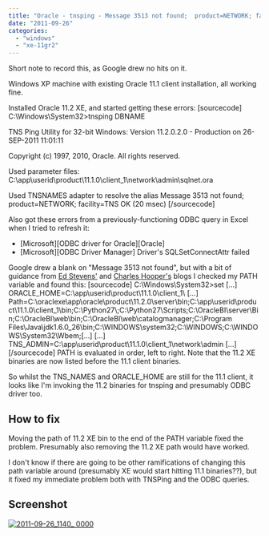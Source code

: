 ```yaml
---
title: "Oracle - tnsping - Message 3513 not found;  product=NETWORK; facility=TNS"
date: "2011-09-26"
categories: 
  - "windows"
  - "xe-11gr2"
---
```


Short note to record this, as Google drew no hits on it.

Windows XP machine with existing Oracle 11.1 client installation, all working fine.

Installed Oracle 11.2 XE, and started getting these errors: \[sourcecode\] C:\\Windows\\System32>tnsping DBNAME

TNS Ping Utility for 32-bit Windows: Version 11.2.0.2.0 - Production on 26-SEP-2011 11:01:11

Copyright (c) 1997, 2010, Oracle. All rights reserved.

Used parameter files: C:\\app\\userid\\product\\11.1.0\\client\_1\\network\\admin\\sqlnet.ora

Used TNSNAMES adapter to resolve the alias Message 3513 not found; product=NETWORK; facility=TNS OK (20 msec) \[/sourcecode\]

Also got these errors from a previously-functioning ODBC query in Excel when I tried to refresh it:

- \[Microsoft\]\[ODBC driver for Oracle\]\[Oracle\]
- \[Microsoft\]\[ODBC Driver Manager\] Driver's SQLSetConnectAttr failed

Google drew a blank on "Message 3513 not found", but with a bit of guidance from [Ed Stevens'](http://edstevensdba.wordpress.com/2011/02/16/sqlnet_client_cfg/) and [Charles Hooper's](http://hoopercharles.wordpress.com/2010/08/30/finding-a-new-home-for-a-client-on-windows/) blogs I checked my PATH variable and found this: \[sourcecode\] C:\\Windows\\System32>set \[...\] ORACLE\_HOME=C:\\app\\userid\\product\\11.1.0\\client\_1\\ \[...\] Path=C:\\oraclexe\\app\\oracle\\product\\11.2.0\\server\\bin;C:\\app\\userid\\product\\11.1.0\\client\_1\\bin;C:\\Python27\\;C:\\Python27\\Scripts;C:\\OracleBI\\server\\Bin;C:\\OracleBI\\web\\bin;C:\\OracleBI\\web\\catalogmanager;C:\\Program Files\\Java\\jdk1.6.0\_26\\bin;C:\\WINDOWS\\system32;C:\\WINDOWS;C:\\WINDOWS\\System32\\Wbem;\[...\] \[...\] TNS\_ADMIN=C:\\app\\userid\\product\\11.1.0\\client\_1\\network\\admin \[...\] \[/sourcecode\] PATH is evaluated in order, left to right. Note that the 11.2 XE binaries are now listed before the 11.1 client binaries.

So whilst the TNS\_NAMES and ORACLE\_HOME are still for the 11.1 client, it looks like I'm invoking the 11.2 binaries for tnsping and presumably ODBC driver too.

## How to fix

Moving the path of 11.2 XE bin to the end of the PATH variable fixed the problem. Presumably also removing the 11.2 XE path would have worked.

I don't know if there are going to be other ramifications of changing this path variable around (presumably XE would start hitting 11.1 binaries??), but it fixed my immediate problem both with TNSPing and the ODBC queries.

## Screenshot

[![](http://rnm1978.files.wordpress.com/2011/09/2011-09-26_1140_-0000.png?w=800 "2011-09-26_1140_ 0000")](http://rnm1978.files.wordpress.com/2011/09/2011-09-26_1140_-0000.png)
